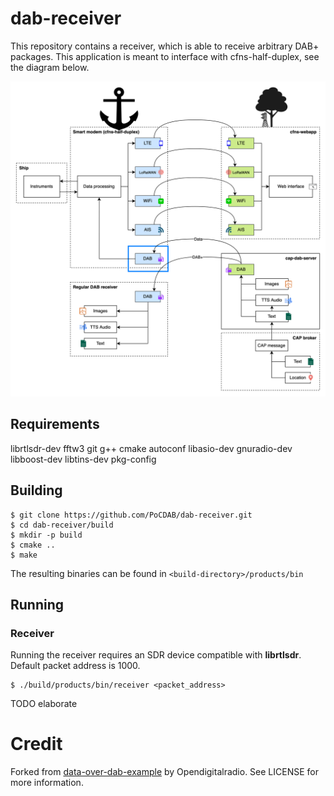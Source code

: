 # dab-receiver

This repository contains a receiver, which is able to receive arbitrary DAB+ packages.
This application is meant to interface with cfns-half-duplex, see the diagram
below.

![Integration with other CFNS systems](integration.png)

## Requirements

librtlsdr-dev
fftw3
git
g++
cmake
autoconf
libasio-dev
gnuradio-dev
libboost-dev
libtins-dev
pkg-config

## Building
```
$ git clone https://github.com/PoCDAB/dab-receiver.git
$ cd dab-receiver/build
$ mkdir -p build
$ cmake ..
$ make
```
The resulting binaries can be found in `<build-directory>/products/bin`

## Running

### Receiver
Running the receiver requires an SDR device compatible with **librtlsdr**.
Default packet address is 1000.

```
$ ./build/products/bin/receiver <packet_address>
```

TODO elaborate

# Credit
Forked from [data-over-dab-example](https://github.com/Opendigitalradio/data-over-dab-example)
by Opendigitalradio. See LICENSE for more information.
